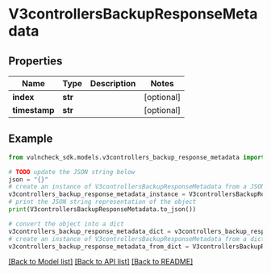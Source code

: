 # V3controllersBackupResponseMetadata


## Properties

Name | Type | Description | Notes
------------ | ------------- | ------------- | -------------
**index** | **str** |  | [optional] 
**timestamp** | **str** |  | [optional] 

## Example

```python
from vulncheck_sdk.models.v3controllers_backup_response_metadata import V3controllersBackupResponseMetadata

# TODO update the JSON string below
json = "{}"
# create an instance of V3controllersBackupResponseMetadata from a JSON string
v3controllers_backup_response_metadata_instance = V3controllersBackupResponseMetadata.from_json(json)
# print the JSON string representation of the object
print(V3controllersBackupResponseMetadata.to_json())

# convert the object into a dict
v3controllers_backup_response_metadata_dict = v3controllers_backup_response_metadata_instance.to_dict()
# create an instance of V3controllersBackupResponseMetadata from a dict
v3controllers_backup_response_metadata_from_dict = V3controllersBackupResponseMetadata.from_dict(v3controllers_backup_response_metadata_dict)
```
[[Back to Model list]](../README.md#documentation-for-models) [[Back to API list]](../README.md#documentation-for-api-endpoints) [[Back to README]](../README.md)


